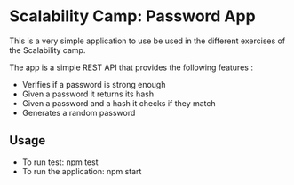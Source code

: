 # Scalability Camp: Password App

This is a very simple application to use be used in the different exercises of the Scalability camp.

The app is a simple REST API that provides the following features :

* Verifies if a password is strong enough
* Given a password it returns its hash
* Given a password and a hash it checks if they match
* Generates a random password


## Usage

* To run test: npm test
* To run the application: npm start 

